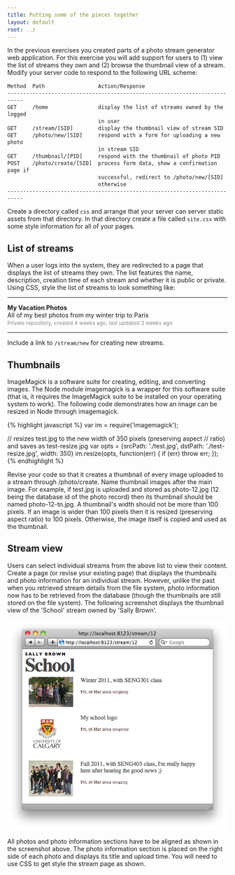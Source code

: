 ```yaml
---
title: Putting some of the pieces together
layout: default
root: ../
---
```


In the previous exercises you created parts of a photo stream generator web application. For this exercise you will add support for users to (1) view the list of streams they own and (2) browse the thumbnail view of a stream. Modify your server code to respond to the following URL scheme:

    Method  Path                 Action/Response
    ---------------------------------------------------------------------------
    GET     /home                display the list of streams owned by the logged 
                                 in user
    GET     /stream/[SID]        display the thumbnail view of stream SID
    GET     /photo/new/[SID]     respond with a form for uploading a new photo 
                                 in stream SID
    GET     /thumbnail/[PID]     respond with the thumbnail of photo PID
    POST    /photo/create/[SID]  process form data, show a confirmation page if 
                                 successful, redirect to /photo/new/[SID] 
                                 otherwise
    ---------------------------------------------------------------------------

Create a directory called `css` and arrange that your server can server static assets from that directory. In that directory create a file called `site.css` with some style information for all of your pages.

## List of streams

When a user logs into the system, they are redirected to a page that displays the list of streams they own. The list features the name, description, creation time of each stream and whether it is public or private. Using CSS, style the list of streams to look something like:

---
**My Vacation Photos**<br/>All of my best photos from my winter trip to Paris<br/><span style="color:#888;font-size:12px">Private repository, created 4 weeks ago, last updated 3 weeks ago</span>

---

Include a link to `/stream/new` for creating new streams.

## Thumbnails

ImageMagick is a software suite for creating, editing, and converting images. The Node module imagemagick is a wrapper for this software suite (that is, it requires the ImageMagick suite to be installed on your operating system to work). The following code demonstrates how an image can be resized in Node through imagemagick.

{% highlight javascript %}
var im = require('imagemagick');

// resizes test.jpg to the new width of 350 pixels (preserving aspect 
// ratio) and saves as test-resize.jpg
var opts = {srcPath: './test.jpg', dstPath: './test-resize.jpg', width: 350}
im.resize(opts, function(err) {
  if (err) throw err;
});
{% endhighlight %}

Revise your code so that it creates a thumbnail of every image uploaded to a stream through /photo/create. Name thumbnail images after the main image. For example, if test.jpg is uploaded and stored as photo-12.jpg (12 being the database id of the photo record) then its thumbnail should be named photo-12-tn.jpg. A thumbnail's width should not be more than 100 pixels. If an image is wider than 100 pixels then it is resized (preserving aspect ratio) to 100 pixels. Otherwise, the image itself is copied and used as the thumbnail.

## Stream view

Users can select individual streams from the above list to view their content. Create a page (or revise your existing page) that displays the thumbnails and photo information for an individual stream. However, unlike the past when you retrieved stream details from the file system, photo information now has to be retrieved from the database (though the thumbnails are still stored on the file system). The following screenshot displays the thumbnail view of the 'School' stream owned by 'Sally Brown'.

![Stream](stream.png)

All photos and photo information sections have to be aligned as shown in the screenshot above. The photo information section is placed on the right side of each photo and displays its title and upload time. You will need to use CSS to get style the stream page as shown.

